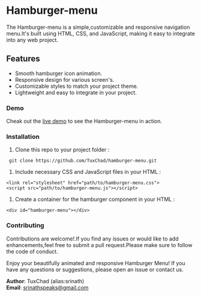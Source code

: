 # Hamburger-menu

The Hamburger-menu is a simple,customizable and responsive navigation menu.It's built using HTML, CSS, and JavaScript, making it easy to integrate into any web project.


## Features

* Smooth hamburger icon animation.
* Responsive design for various screen's.
* Customizable styles to match your project theme.
* Lightweight and easy to integrate in your project.

### Demo

Cheak out the [live demo](https://open-hamburger-menu.netlify.app/) to see the Hamburger-menu in action.

### Installation

1. Clone this repo to your project folder :

```
 git clone https://github.com/TuxChad/hamburger-menu.git 
```

1. Include necessary CSS and JavaScript files in your HTML :

```
<link rel="stylesheet" href="path/to/hamburger-menu.css">
<script src="path/to/hamburger-menu.js"></script>
```

1. Create a container for the hamburger component in your HTML :

```
<div id="hamburger-menu"></div>
```

### Contributing
Contributions are welcome!.If you find any issues or would like to add enhancements,feel free to submit a pull request.Please make sure to follow the code of conduct.

Enjoy your beautifully animated and responsive Hamburger Menu! If you have any questions or suggestions, please open an issue or contact us.

**Author**: TuxChad (alias:srinath) <br>
**Email**: srinathspeaks@gmail.com
